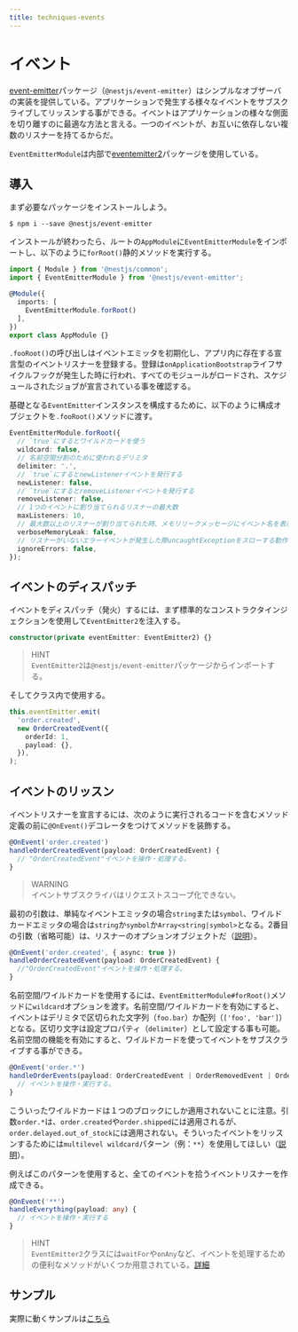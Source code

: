 ```yaml
---
title: techniques-events
---
```


# イベント

[event-emitter](https://www.npmjs.com/package/@nestjs/event-emitter)パッケージ（`@nestjs/event-emitter`）はシンプルなオブザーバの実装を提供している。アプリケーションで発生する様々なイベントをサブスクライブしてリッスンする事ができる。イベントはアプリケーションの様々な側面を切り離すのに最適な方法と言える。一つのイベントが、お互いに依存しない複数のリスナーを持てるからだ。

`EventEmitterModule`は内部で[eventemitter2](https://github.com/EventEmitter2/EventEmitter2)パッケージを使用している。

## 導入

まず必要なパッケージをインストールしよう。

```
$ npm i --save @nestjs/event-emitter
```

インストールが終わったら、ルートの`AppModule`に`EventEmitterModule`をインポートし、以下のように`forRoot()`静的メソッドを実行する。

```ts :app.module.ts 
import { Module } from '@nestjs/common';
import { EventEmitterModule } from '@nestjs/event-emitter';

@Module({
  imports: [
    EventEmitterModule.forRoot()
  ],
})
export class AppModule {}
```

`.fooRoot()`の呼び出しはイベントエミッタを初期化し、アプリ内に存在する宣言型のイベントリスナーを登録する。登録は`onApplicationBootstrap`ライフサイクルフックが発生した時に行われ、すべてのモジュールがロードされ、スケジュールされたジョブが宣言されている事を確認する。

基礎となる`EventEmitter`インスタンスを構成するために、以下のように構成オブジェクトを`.fooRoot()`メソッドに渡す。

```ts
EventEmitterModule.forRoot({
  // `true`にするとワイルドカードを使う
  wildcard: false,
  // 名前空間分割のために使われるデリミタ
  delimiter: '.',
  // `true`にするとnewListenerイベントを発行する
  newListener: false,
  // `true`にするとremoveListenerイベントを発行する
  removeListener: false,
  // 1つのイベントに割り当てられるリスナーの最大数
  maxListeners: 10,
  // 最大数以上のリスナーが割り当てられた時、メモリリークメッセージにイベント名を表示する
  verboseMemoryLeak: false,
  // リスナーがいないエラーイベントが発生した際uncaughtExceptionをスローする動作を無効にする
  ignoreErrors: false,
});
```

## イベントのディスパッチ

イベントをディスパッチ（発火）するには、まず標準的なコンストラクタインジェクションを使用して`EventEmitter2`を注入する。

```ts
constructor(private eventEmitter: EventEmitter2) {}
```

>HINT  
>`EventEmitter2`は`@nestjs/event-emitter`パッケージからインポートする。

そしてクラス内で使用する。

```ts
this.eventEmitter.emit(
  'order.created',
  new OrderCreatedEvent({
    orderId: 1,
    payload: {},
  }),
);
```

## イベントのリッスン

イベントリスナーを宣言するには、次のように実行されるコードを含むメソッド定義の前に`@OnEvent()`デコレータをつけてメソッドを装飾する。

```ts
@OnEvent('order.created')
handleOrderCreatedEvent(payload: OrderCreatedEvent) {
  // "OrderCreatedEvent"イベントを操作・処理する。
}
```

>WARNING  
>イベントサブスクライバはリクエストスコープ化できない。

最初の引数は、単純なイベントエミッタの場合`string`または`symbol`、ワイルドカードエミッタの場合は`string`か`symbol`か`Array<string|symbol>`となる。2番目の引数（省略可能）は、リスナーのオプションオブジェクトだ（[説明](https://github.com/EventEmitter2/EventEmitter2#emitteronevent-listener-options-objectboolean)）。

```ts
@OnEvent('order.created', { async: true })
handleOrderCreatedEvent(payload: OrderCreatedEvent) {
  //"OrderCreatedEvent"イベントを操作・処理する。
}
```

名前空間/ワイルドカードを使用するには、`EventEmitterModule#forRoot()`メソッドに`wildcard`オプションを渡す。名前空間/ワイルドカードを有効にすると、イベントはデリミタで区切られた文字列（`foo.bar`）か配列（`['foo', 'bar']`）となる。区切り文字は設定プロパティ（`delimiter`）として設定する事も可能。名前空間の機能を有効にすると、ワイルドカードを使ってイベントをサブスクライブする事ができる。

```ts
@OnEvent('order.*')
handleOrderEvents(payload: OrderCreatedEvent | OrderRemovedEvent | OrderUpdatedEvent) {
  // イベントを操作・実行する。
}
```

こういったワイルドカードは１つのブロックにしか適用されないことに注意。引数`order.*`は、`order.created`や`order.shipped`には適用されるが、`order.delayed.out_of_stock`には適用されない。そういったイベントをリッスンするためには`multilevel wildcard`パターン（例：`**`）を使用してほしい（[説明](https://github.com/EventEmitter2/EventEmitter2#multi-level-wildcards)）。

例えばこのパターンを使用すると、全てのイベントを拾うイベントリスナーを作成できる。

```ts
@OnEvent('**')
handleEverything(payload: any) {
  // イベントを操作・実行する
}
```

>HINT  
>`EventEmitter2`クラスには`waitFor`や`onAny`など、イベントを処理するための便利なメソッドがいくつか用意されている。[詳細](https://github.com/EventEmitter2/EventEmitter2)

## サンプル
実際に動くサンプルは[こちら](https://github.com/nestjs/nest/tree/master/sample/30-event-emitter)